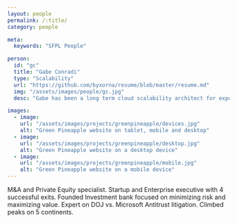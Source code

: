 ```yaml
---
layout: people
permalink: /:title/
category: people

meta:
  keywords: "SFPL People"

person:
  id: "gc"
  title: "Gabe Conradi"
  type: "Scalability"
  url: "https://github.com/byxorna/resume/blob/master/resume.md"
  img: "/assets/images/people/gc.jpg"
  desc: "Gabe has been a long term cloud scalability architect for exponentially growing startups (Tumblr and Uber). He has intimate technical knowledge of growing pains and is incredibly adept at identifying and leading a team to crush them."

images:
  - image:
    url: "/assets/images/projects/greenpineapple/devices.jpg"
    alt: "Green Pineapple website on tablet, mobile and desktop"
  - image:
    url: "/assets/images/projects/greenpineapple/desktop.jpg"
    alt: "Green Pineapple website on a desktop device"
  - image:
    url: "/assets/images/projects/greenpineapple/mobile.jpg"
    alt: "Green Pineapple website on a mobile device"
---
```

<p>M&A and Private Equity specialist. Startup and Enterprise executive with 4 successful exits. Founded Investment bank focused on minimizing risk and maximizing value. Expert on DOJ vs. Microsoft Antitrust litigation. Climbed peaks on 5 continents.</p>